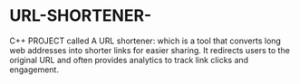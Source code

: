 # URL-SHORTENER-
C++ PROJECT called A URL shortener: which  is a tool that converts long web addresses into shorter links for easier sharing. It redirects users to the original URL and often provides analytics to track link clicks and engagement.
